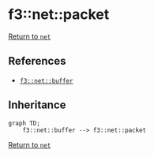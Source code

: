 # f3::net::packet

[Return to `net`](/docs/net.md)

## References

- [`f3::net::buffer`](/docs/net/buffer.md)

## Inheritance

```mermaid
graph TD;
    f3::net::buffer --> f3::net::packet
```

[Return to `net`](/docs/net.md)